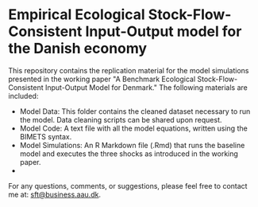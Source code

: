 # Empirical Ecological Stock-Flow-Consistent Input-Output model for the Danish economy

This repository contains the replication material for the model simulations presented in the working paper "A Benchmark Ecological Stock-Flow-Consistent Input-Output Model for Denmark." The following materials are included:

- Model Data: This folder contains the cleaned dataset necessary to run the model. Data cleaning scripts can be shared upon request.
- Model Code: A text file with all the model equations, written using the BIMETS syntax.
- Model Simulations: An R Markdown file (.Rmd) that runs the baseline model and executes the three shocks as introduced in the working paper.
- 
For any questions, comments, or suggestions, please feel free to contact me at: sft@business.aau.dk.

